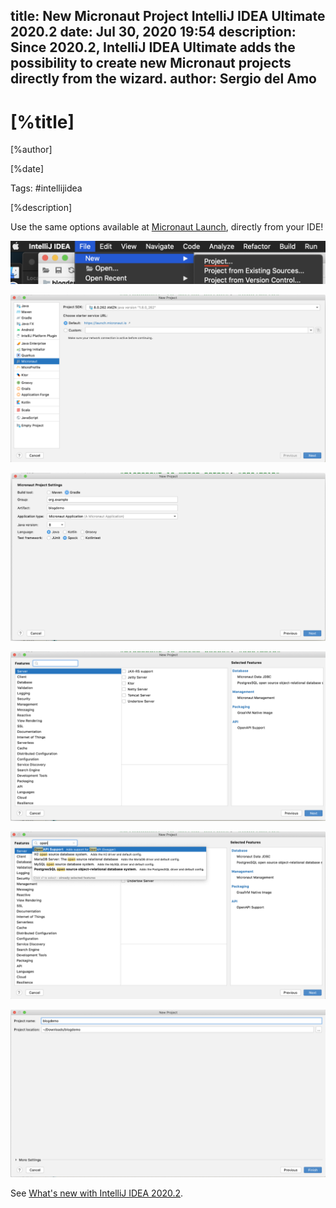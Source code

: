 title: New Micronaut Project IntelliJ IDEA Ultimate 2020.2
date:  Jul 30, 2020 19:54
description: Since 2020.2, IntelliJ IDEA Ultimate adds the possibility to create new Micronaut projects directly from the wizard. 
author: Sergio del Amo
---

# [%title]

[%author]

[%date] 

Tags: #intellijidea

[%description]

Use the same options available at [Micronaut Launch](http://launch.micronaut.io), directly from your IDE!

![](intellij-micronaut-new-project-0.png)

![](intellij-micronaut-new-project-1.png)

![](intellij-micronaut-new-project-2.png)

![](intellij-micronaut-new-project-3.png)

![](intellij-micronaut-new-project-4.png)

![](intellij-micronaut-new-project-5.png)

See [What's new with IntelliJ IDEA 2020.2](https://www.jetbrains.com/idea/whatsnew/#whats-new-20202).
